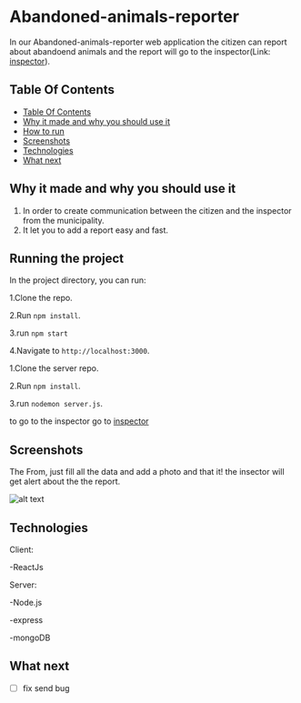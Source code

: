 # Abandoned-animals-reporter

In our Abandoned-animals-reporter web application the citizen can report about abandoend animals and the report will go to the inspector(Link: [inspector](https://github.com/AchiyaAvrahamof/Abandoned-animals-inspector)).

## Table Of Contents <a name="Table"></a>
- [Table Of Contents](#Table)
- [Why it made and why you should use it](#why)
- [How to run](#run)
- [Screenshots](#Screenshots)
- [Technologies](#Technologies)
- [What next](#next)


## Why it made and why you should use it <a name="why"></a>
1. In order to create communication between the citizen and the inspector from the municipality.
2. It let you to add a report easy and fast.


## Running the project <a name="run"></a>
In the project directory, you can run:

1.Clone the repo.

2.Run `npm install`.

3.run `npm start`

4.Navigate to `http://localhost:3000`.

1.Clone the server repo.

2.Run `npm install`.

3.run `nodemon server.js`.

to go to the inspector go to [inspector](https://github.com/AchiyaAvrahamof/Abandoned-animals-inspector)

## Screenshots <a name="Screenshots"></a>
The From, just fill all the data and add a photo and that it! the insector will get alert about the the report.

![alt text](https://res.cloudinary.com/dptzubs72/image/upload/v1666179977/2022-10-19_8_d2e1fb.png)
 
## Technologies <a name="Technologies"></a>
   Client:
   
   -ReactJs
   
   
   Server:
   
   -Node.js
   
   -express
   
   -mongoDB
   
## What next <a name="next"></a>
- [ ] fix send bug

